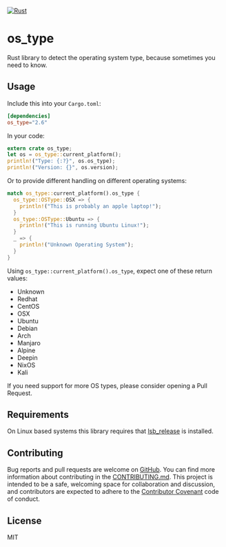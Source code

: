 [![Rust](https://github.com/schultyy/os_type/actions/workflows/rust.yml/badge.svg)](https://github.com/schultyy/os_type/actions/workflows/rust.yml)

# os_type
Rust library to detect the operating system type, because sometimes you need to know.

## Usage

Include this into your `Cargo.toml`:

```toml
[dependencies]
os_type="2.6"
```

In your code:

```rust
extern crate os_type;
let os = os_type::current_platform();
println!("Type: {:?}", os.os_type);
println!("Version: {}", os.version);
```

Or to provide different handling on different operating systems:

```rust
match os_type::current_platform().os_type {
  os_type::OSType::OSX => {
    println!("This is probably an apple laptop!");
  }
  os_type::OSType::Ubuntu => {
    println!("This is running Ubuntu Linux!");
  }
  _ => {
    println!("Unknown Operating System");
  }
}
```


Using `os_type::current_platform().os_type`, expect one of these return values:

- Unknown
- Redhat
- CentOS
- OSX
- Ubuntu
- Debian
- Arch
- Manjaro
- Alpine
- Deepin
- NixOS
- Kali

If you need support for more OS types, please consider opening a Pull Request.

## Requirements

On Linux based systems this library requires that [lsb_release](http://refspecs.linuxbase.org/LSB_2.0.1/LSB-PDA/LSB-PDA/lsbrelease.html) is installed.

## Contributing

Bug reports and pull requests are welcome on [GitHub](https://github.com/schultyy/os_type).
You can find more information about contributing in the [CONTRIBUTING.md](https://github.com/schultyy/os_type/blob/master/CONTRIBUTING.md).
This project is intended to be a safe, welcoming space for collaboration and discussion, and contributors are expected to adhere to the [Contributor Covenant](http://contributor-covenant.org/version/1/4/) code of conduct.

## License

MIT
